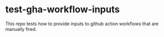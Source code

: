 # test-gha-workflow-inputs

This repo tests how to provide inputs to github action workflows that are manually fired.

